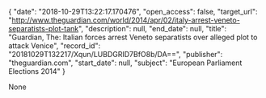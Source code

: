 {
  "date": "2018-10-29T13:22:17.170476", 
  "open_access": false, 
  "target_url": "http://www.theguardian.com/world/2014/apr/02/italy-arrest-veneto-separatists-plot-tank", 
  "description": null, 
  "end_date": null, 
  "title": "Guardian, The: Italian forces arrest Veneto separatists over alleged plot to attack Venice", 
  "record_id": "20181029T132217/Xqun/LUBDGRID7BfO8b/DA==", 
  "publisher": "theguardian.com", 
  "start_date": null, 
  "subject": "European Parliament Elections 2014"
}

None